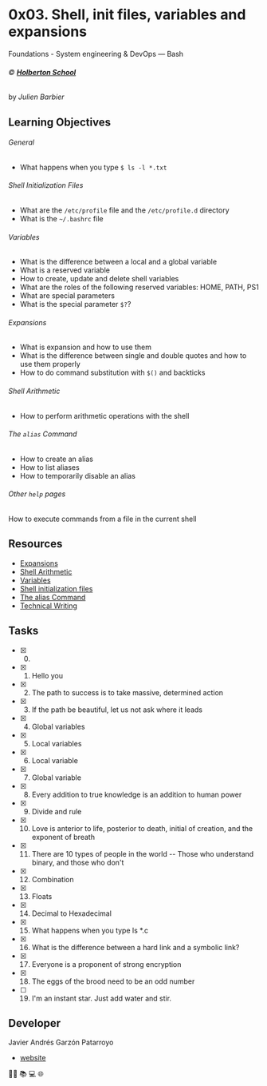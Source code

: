 # 0x03. Shell, init files, variables and expansions
Foundations - System engineering & DevOps ― Bash

###### :copyright: **[Holberton School](https://www.holbertonschool.com/)**
by _Julien Barbier_

## Learning Objectives
###### General
* What happens when you type ```$ ls -l *.txt```
###### Shell Initialization Files
* What are the ```/etc/profile``` file and the ```/etc/profile.d``` directory
* What is the ```~/.bashrc``` file
###### Variables
* What is the difference between a local and a global variable
* What is a reserved variable
* How to create, update and delete shell variables
* What are the roles of the following reserved variables: HOME, PATH, PS1
* What are special parameters
* What is the special parameter ```$?```?
###### Expansions
* What is expansion and how to use them
* What is the difference between single and double quotes and how to use them properly
* How to do command substitution with ```$()``` and backticks
###### Shell Arithmetic
* How to perform arithmetic operations with the shell
###### The ```alias``` Command
* How to create an alias
* How to list aliases
* How to temporarily disable an alias
###### Other ```help``` pages
How to execute commands from a file in the current shell

## Resources
* [Expansions](http://linuxcommand.org/lc3_lts0080.php)
* [Shell Arithmetic](https://www.gnu.org/software/bash/manual/html_node/Shell-Arithmetic.html)
* [Variables](http://tldp.org/LDP/Bash-Beginners-Guide/html/sect_03_02.html)
* [Shell initialization files](http://tldp.org/LDP/Bash-Beginners-Guide/html/sect_03_01.html)
* [The alias Command](http://www.linfo.org/alias.html)
* [Technical Writing](https://students-support.hbtn.io/hc/en-us/articles/360023750254)

## Tasks
* [x] 0. <o>
* [x] 1. Hello you
* [x] 2. The path to success is to take massive, determined action
* [x] 3. If the path be beautiful, let us not ask where it leads
* [x] 4. Global variables
* [x] 5. Local variables
* [x] 6. Local variable
* [x] 7. Global variable
* [x] 8. Every addition to true knowledge is an addition to human power
* [x] 9. Divide and rule
* [x] 10. Love is anterior to life, posterior to death, initial of creation, and the exponent of breath
* [x] 11. There are 10 types of people in the world -- Those who understand binary, and those who don't
* [x] 12. Combination
* [x] 13. Floats
* [x] 14. Decimal to Hexadecimal
* [x] 15. What happens when you type ls *.c
* [x] 16. What is the difference between a hard link and a symbolic link?
* [x] 17. Everyone is a proponent of strong encryption
* [x] 18. The eggs of the brood need to be an odd number
* [ ] 19. I'm an instant star. Just add water and stir.

## Developer
Javier Andrés Garzón Patarroyo
- [website](https://tecnoayuda.co/)

:man_technologist: :books: :computer: :globe_with_meridians:

